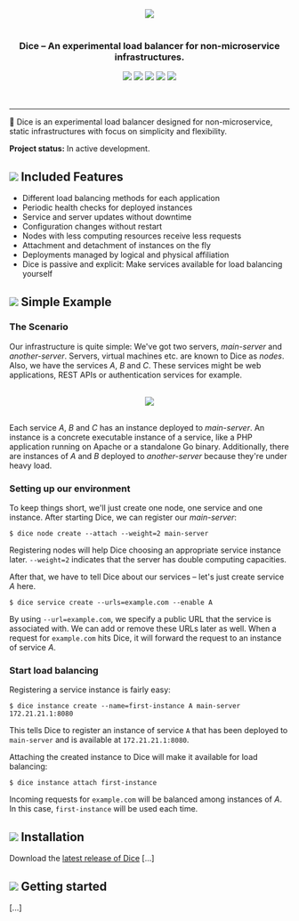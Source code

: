 <p align="center">
<br>
<br>
<img src="https://sternentstehung.de/dice-colored-100.png">
<br>
<br>
</p>

<h3 align="center">Dice &ndash; An experimental load balancer for non-microservice infrastructures.</h3>

<p align="center">
<img src="https://circleci.com/gh/dominikbraun/foodunit.svg?style=shield">
<img src="https://goreportcard.com/badge/github.com/dominikbraun/foodunit">
<img src="https://www.codefactor.io/repository/github/dominikbraun/dice/badge?s=0f13518b90c29be6bc3ec4ff537581a2e5c51c6a" />
<img src="https://img.shields.io/github/v/release/dominikbraun/foodunit?sort=semver">
<img src="https://img.shields.io/badge/license-Apache--2.0-brightgreen">
<br>
<br>
<br>
</p>

---

:game_die: Dice is an experimental load balancer designed for non-microservice, static infrastructures with focus on simplicity and flexibility.

**Project status:** In active development.

## <img src="https://sternentstehung.de/dice-dot.png"> Included Features


* Different load balancing methods for each application
* Periodic health checks for deployed instances
* Service and server updates without downtime
* Configuration changes without restart
* Nodes with less computing resources receive less requests
* Attachment and detachment of instances on the fly
* Deployments managed by logical and physical affiliation
* Dice is passive and explicit: Make services available for load balancing yourself

## <img src="https://sternentstehung.de/dice-dot.png"> Simple Example

### The Scenario

Our infrastructure is quite simple: We've got two servers, _main-server_ and _another-server_. Servers, virtual machines etc. are known to Dice as _nodes_. Also, we have the services _A_, _B_ and _C_. These services might be web applications, REST APIs or authentication services for example.

<p align="center">
<br>
<img src="https://sternentstehung.de/dice-example-scenario.png">
<br>
<br>
</p>

Each service _A_, _B_ and _C_ has an instance deployed to _main-server_. An instance is a concrete executable instance of a service, like a PHP application running on Apache or a standalone Go binary. Additionally, there are instances of _A_ and _B_ deployed to _another-server_ because they're under heavy load.

### Setting up our environment

To keep things short, we'll just create one node, one service and one instance. After starting Dice, we can register our _main-server_:

````shell script
$ dice node create --attach --weight=2 main-server
````

Registering nodes will help Dice choosing an appropriate service instance later. `--weight=2` indicates that the server has double computing capacities.

After that, we have to tell Dice about our services – let's just create service _A_ here.

````shell script
$ dice service create --urls=example.com --enable A
````

By using `--url=example.com`, we specify a public URL that the service is associated with. We can add or remove these URLs later as well. When a request for `example.com` hits Dice, it will forward the request to an instance of service _A_.

### Start load balancing

Registering a service instance is fairly easy:

````shell script
$ dice instance create --name=first-instance A main-server 172.21.21.1:8080
````

This tells Dice to register an instance of service `A` that has been deployed to `main-server` and is available at `172.21.21.1:8080`.

Attaching the created instance to Dice will make it available for load balancing:

````shell script
$ dice instance attach first-instance
````

Incoming requests for `example.com` will be balanced among instances of _A_. In this case, `first-instance` will be used each time.

## <img src="https://sternentstehung.de/dice-dot.png"> Installation

Download the [latest release of Dice](https://github.com/dominikbraun/dice/releases) [...]

## <img src="https://sternentstehung.de/dice-dot.png"> Getting started

[...]
